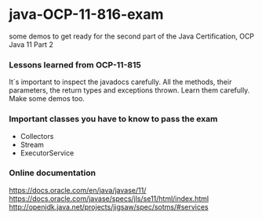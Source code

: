 # java-OCP-11-816-exam
some demos to get ready for the second part of the Java Certification, OCP Java 11 Part 2


### Lessons learned from OCP-11-815
It´s important to inspect the javadocs carefully. 
All the methods, their parameters, the return types and exceptions thrown. Learn them carefully. Make some demos too.

### Important classes you have to know to pass the exam
- Collectors
- Stream
- ExecutorService

### Online documentation
https://docs.oracle.com/en/java/javase/11/
https://docs.oracle.com/javase/specs/jls/se11/html/index.html
http://openjdk.java.net/projects/jigsaw/spec/sotms/#services
